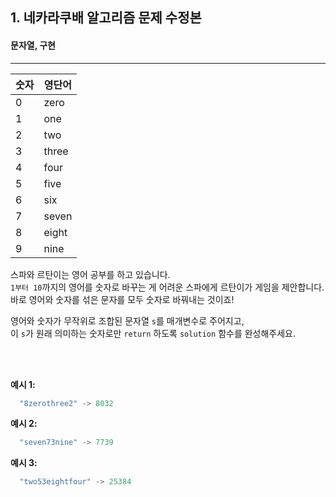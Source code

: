 ## 1. 네카라쿠배 알고리즘 문제 수정본

#### **문자열, 구현**
---

| 숫자 | 영단어 |
| --- | --- |
| 0 | zero |
| 1 | one |
| 2 | two |
| 3 | three |
| 4 | four |
| 5 | five |
| 6 | six |
| 7 | seven |
| 8 | eight |
| 9 | nine |

스파와 르탄이는 영어 공부를 하고 있습니다.<br>
`1부터 10`까지의 영어를 숫자로 바꾸는 게 어려운 스파에게 르탄이가 게임을 제안합니다.<br>
바로 영어와 숫자를 섞은 문자를 모두 숫자로 바꿔내는 것이죠!<br>

영어와 숫자가 무작위로 조합된 문자열 `s`를 매개변수로 주어지고,<br>
이 `s`가 원래 의미하는 숫자로만 `return` 하도록 `solution` 함수를 완성해주세요.

<br><br>

**예시 1:**

```java
  "8zerothree2" -> 8032
```

**예시 2:**

```java
  "seven73nine" -> 7739
```

**예시 3:**
```java
  "two53eightfour" -> 25384
```

<br><br>
